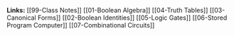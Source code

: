 **Links:**
[[99-Class Notes]]
[[01-Boolean Algebra]]
[[04-Truth Tables]]
[[03-Canonical Forms]]
[[02-Boolean Identities]]
[[05-Logic Gates]]
[[06-Stored Program Computer]]
[[07-Combinational Circuits]]
